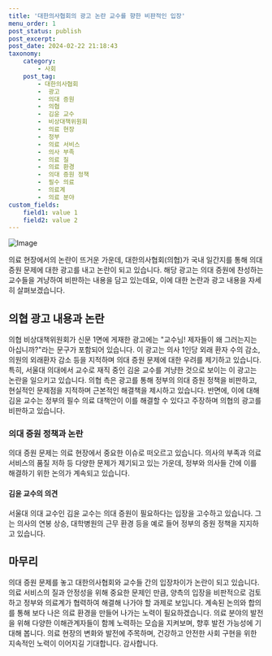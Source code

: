 ```yaml
---
title: '대한의사협회의 광고 논란 교수를 향한 비판적인 입장'
menu_order: 1
post_status: publish
post_excerpt: 
post_date: 2024-02-22 21:18:43
taxonomy:
    category:
        - 사회
    post_tag:
        - 대한의사협회
        -  광고
        -  의대 증원
        -  의협
        -  김윤 교수
        -  비상대책위원회
        -  의료 현장
        -  정부
        -  의료 서비스
        -  의사 부족
        -  의료 질
        -  의료 환경
        -  의대 증원 정책
        -  필수 의료
        -  의료계
        -  의료 분야
custom_fields:
    field1: value 1
    field2: value 2
---
```


![Image](https://imgnews.pstatic.net/image/014/2024/02/22/0005145735_001_20240222072603854.jpg?type=w647)

의료 현장에서의 논란이 뜨거운 가운데, 대한의사협회(의협)가 국내 일간지를 통해 의대 증원 문제에 대한 광고를 내고 논란이 되고 있습니다. 해당 광고는 의대 증원에 찬성하는 교수들을 겨냥하여 비판하는 내용을 담고 있는데요, 이에 대한 논란과 광고 내용을 자세히 살펴보겠습니다.
## 의협 광고 내용과 논란
의협 비상대책위원회가 신문 1면에 게재한 광고에는 "교수님! 제자들이 왜 그러는지는 아십니까?"라는 문구가 포함되어 있습니다. 이 광고는 의사 1인당 외래 환자 수의 감소, 의원의 외래환자 감소 등을 지적하며 의대 증원 문제에 대한 우려를 제기하고 있습니다. 특히, 서울대 의대에서 교수로 재직 중인 김윤 교수를 겨냥한 것으로 보이는 이 광고는 논란을 일으키고 있습니다.
의협 측은 광고를 통해 정부의 의대 증원 정책을 비판하고, 현실적인 문제점을 지적하며 근본적인 해결책을 제시하고 있습니다. 반면에, 이에 대해 김윤 교수는 정부의 필수 의료 대책안이 이를 해결할 수 있다고 주장하며 의협의 광고를 비판하고 있습니다.
### 의대 증원 정책과 논란
의대 증원 문제는 의료 현장에서 중요한 이슈로 떠오르고 있습니다. 의사의 부족과 의료 서비스의 품질 저하 등 다양한 문제가 제기되고 있는 가운데, 정부와 의사들 간에 이를 해결하기 위한 논의가 계속되고 있습니다.
#### 김윤 교수의 의견
서울대 의대 교수인 김윤 교수는 의대 증원이 필요하다는 입장을 고수하고 있습니다. 그는 의사의 연봉 상승, 대학병원의 근무 환경 등을 예로 들어 정부의 증원 정책을 지지하고 있습니다.
## 마무리
의대 증원 문제를 놓고 대한의사협회와 교수들 간의 입장차이가 논란이 되고 있습니다. 의료 서비스의 질과 안정성을 위해 중요한 문제인 만큼, 양측의 입장을 비판적으로 검토하고 정부와 의료계가 협력하여 해결해 나가야 할 과제로 보입니다. 계속된 논의와 합의를 통해 보다 나은 의료 환경을 만들어 나가는 노력이 필요하겠습니다. 
의료 분야의 발전을 위해 다양한 이해관계자들이 함께 노력하는 모습을 지켜보며, 향후 발전 가능성에 기대해 봅니다. 
의료 현장의 변화와 발전에 주목하며, 건강하고 안전한 사회 구현을 위한 지속적인 노력이 이어지길 기대합니다. 감사합니다.

